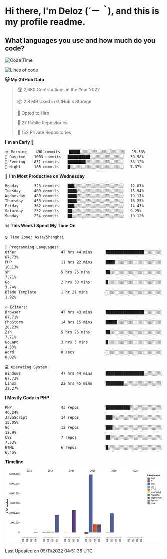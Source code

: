 # **Hi there, I'm Deloz (*´ー｀*), and this is my profile readme.**
<!--  [![Profile views](https://gpvc.arturio.dev/dank-del)](https://github.com/dank-del) -->
## **What languages you use and how much do you code?**

<!--START_SECTION:waka-->
![Code Time](http://img.shields.io/badge/Code%20Time-235%20hrs%2030%20mins-blue)

![Lines of code](https://img.shields.io/badge/From%20Hello%20World%20I%27ve%20Written-14%20Million%20lines%20of%20code-blue)

**🐱 My GitHub Data** 

> 🏆 2,680 Contributions in the Year 2022
 > 
> 📦 2.8 MB Used in GitHub's Storage 
 > 
> 💼 Opted to Hire
 > 
> 📜 27 Public Repositories 
 > 
> 🔑 152 Private Repositories  
 > 
**I'm an Early 🐤** 

```text
🌞 Morning    490 commits    █████░░░░░░░░░░░░░░░░░░░░   19.53% 
🌆 Daytime    1003 commits   ██████████░░░░░░░░░░░░░░░   39.98% 
🌃 Evening    831 commits    ████████░░░░░░░░░░░░░░░░░   33.12% 
🌙 Night      185 commits    █░░░░░░░░░░░░░░░░░░░░░░░░   7.37%

```
📅 **I'm Most Productive on Wednesday** 

```text
Monday       323 commits    ███░░░░░░░░░░░░░░░░░░░░░░   12.87% 
Tuesday      400 commits    ████░░░░░░░░░░░░░░░░░░░░░   15.94% 
Wednesday    480 commits    ████░░░░░░░░░░░░░░░░░░░░░   19.13% 
Thursday     458 commits    ████░░░░░░░░░░░░░░░░░░░░░   18.25% 
Friday       362 commits    ███░░░░░░░░░░░░░░░░░░░░░░   14.43% 
Saturday     232 commits    ██░░░░░░░░░░░░░░░░░░░░░░░   9.25% 
Sunday       254 commits    ██░░░░░░░░░░░░░░░░░░░░░░░   10.12%

```


📊 **This Week I Spent My Time On** 

```text
⌚︎ Time Zone: Asia/Shanghai

💬 Programming Languages: 
Other                    47 hrs 44 mins      █████████████████░░░░░░░░   67.73% 
PHP                      11 hrs 22 mins      ████░░░░░░░░░░░░░░░░░░░░░   16.13% 
sh                       5 hrs 25 mins       ██░░░░░░░░░░░░░░░░░░░░░░░   7.71% 
Go                       2 hrs 38 mins       █░░░░░░░░░░░░░░░░░░░░░░░░   3.74% 
Blade Template           1 hr 21 mins        ░░░░░░░░░░░░░░░░░░░░░░░░░   1.92%

🔥 Editors: 
Browser                  47 hrs 43 mins      █████████████████░░░░░░░░   67.71% 
PhpStorm                 14 hrs 15 mins      █████░░░░░░░░░░░░░░░░░░░░   20.23% 
Zsh                      5 hrs 25 mins       ██░░░░░░░░░░░░░░░░░░░░░░░   7.71% 
GoLand                   3 hrs 3 mins        █░░░░░░░░░░░░░░░░░░░░░░░░   4.33% 
Word                     0 secs              ░░░░░░░░░░░░░░░░░░░░░░░░░   0.02%

💻 Operating System: 
Windows                  47 hrs 44 mins      █████████████████░░░░░░░░   67.73% 
Linux                    22 hrs 45 mins      ████████░░░░░░░░░░░░░░░░░   32.27%

```

**I Mostly Code in PHP** 

```text
PHP                      43 repos            ███████████░░░░░░░░░░░░░░   46.24% 
JavaScript               14 repos            ███░░░░░░░░░░░░░░░░░░░░░░   15.05% 
Go                       12 repos            ███░░░░░░░░░░░░░░░░░░░░░░   12.9% 
CSS                      7 repos             ██░░░░░░░░░░░░░░░░░░░░░░░   7.53% 
HTML                     6 repos             █░░░░░░░░░░░░░░░░░░░░░░░░   6.45%

```


**Timeline**

![Chart not found](https://raw.githubusercontent.com/deloz/deloz/main/charts/bar_graph.png) 


 Last Updated on 05/11/2022 04:51:36 UTC
<!--END_SECTION:waka-->
